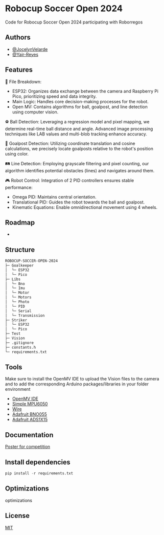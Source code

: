 
# Robocup Soccer Open 2024

Code for Robocup Soccer Open 2024 participating with Roborregos

## Authors

- [@JocelynVelarde](https://github.com/JocelynVelarde)
- [@Yair-Reyes](https://github.com/Yair-Reyes)

## Features

📁 File Breakdown:
- ESP32: Organizes data exchange between the camera and Raspberry Pi Pico, prioritizing speed and data integrity.
- Main Logic: Handles core decision-making processes for the robot.
- Open MV: Contains algorithms for ball, goalpost, and line detection using computer vision.

⚽ Ball Detection: Leveraging a regression model and pixel mapping, we determine real-time ball distance and angle. Advanced image processing techniques like LAB values and multi-blob tracking enhance accuracy.

🥅 Goalpost Detection: Utilizing coordinate translation and cosine calculations, we precisely locate goalposts relative to the robot's position using color.

🛤️ Line Detection: Employing grayscale filtering and pixel counting, our algorithm identifies potential obstacles (lines) and navigates around them.

🎮 Robot Control: Integration of 2 PID controllers ensures stable performance:
- Omega PID: Maintains central orientation.
- Translational PID: Guides the robot towards the ball and goalpost.
- Kinematic Equations: Enable omnidirectional movement using 4 wheels.

## Roadmap

- 


## Structure
```bash
ROBOCUP-SOCCER-OPEN-2024 
├─ Goalkeeper
│  └─ ESP32
│  └─ Pico
├─ Libs
│  └─ Bno
│  └─ Imu
│  └─ Motor
│  └─ Motors
│  └─ Photo
│  └─ PID
│  └─ Serial
│  └─ Transmission
├─ Striker
│  └─ ESP32
│  └─ Pico
├─ Test
├─ Vision
├─ .gitignore
├─ constants.h
└─ requirements.txt
```
## Tools

Make sure to install the OpenMV IDE to upload the Vision files to the camera and to add the corresponding Arduino packages/libraries in your folder environment
- [OpenMV IDE](https://openmv.io/pages/download)
- [Simple MPU6050](https://github.com/ZHomeSlice/Simple_MPU6050)
- [Wire](https://github.com/codebendercc/arduino-library-files/blob/master/libraries/Wire/Wire.h )
- [Adafruit BNO055](https://github.com/adafruit/Adafruit_BNO055)
- [Adafruit ADS1X15](https://github.com/adafruit/Adafruit_ADS1X15)

## Documentation

[Poster for competition](https://drive.google.com/file/d/1UDHHcAP6nueFe7EwNo9wCtxwj0QSR5_y/view?usp=sharing)

## Install dependencies

```Python
pip install -r requirements.txt
```

## Optimizations

optimizations


## License

[MIT](https://choosealicense.com/licenses/mit/)





